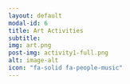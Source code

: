 ```yaml
---
layout: default
modal-id: 6
title: Art Activities
subtitle: 
img: art.png
post-img: activity1-full.png
alt: image-alt
icon: "fa-solid fa-people-music"
---
```

